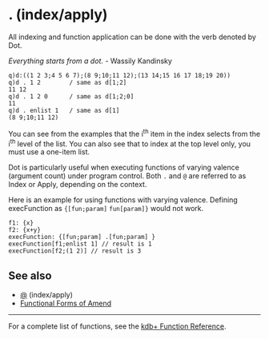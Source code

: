 . (index/apply)
===============

All indexing and function application can be done with the verb denoted by Dot.

*Everything starts from a dot.* - Wassily Kandinsky

    q)d:((1 2 3;4 5 6 7);(8 9;10;11 12);(13 14;15 16 17 18;19 20))
    q)d . 1 2        / same as d[1;2]
    11 12
    q)d . 1 2 0      / same as d[1;2;0]
    11
    q)d . enlist 1   / same as d[1]
    (8 9;10;11 12)

You can see from the examples that the i<sup>th</sup> item in the index selects from the i<sup>th</sup> level of the list. You can also see that to index at the top level only, you must use a one-item list.

Dot is particularly useful when executing functions of varying valence (argument count) under program control. Both `.` and `@` are referred to as Index or Apply, depending on the context.

Here is an example for using functions with varying valence. Defining execFunction as `{[fun;param]` `fun[param]}` would not work.

    f1: {x}
    f2: {x+y}
    execFunction: {[fun;param] .[fun;param] }
    execFunction[f1;enlist 1] // result is 1
    execFunction[f2;(1 2)] // result is 3

See also
--------

-   [@](Reference/AtSymbol "wikilink") (index/apply)
-   [Functional Forms of Amend](JB:QforMortals2/functions#Functional_Forms_of_Amend "wikilink")

------------------------------------------------------------------------

For a complete list of functions, see the [kdb+ Function Reference](Reference "wikilink").
